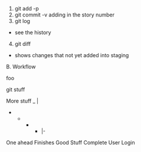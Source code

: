 1. git add -p
2. git commit -v
  adding in the story number
3. git log
  - see the history
4. git diff
  - shows changes that not yet added into staging

B. Workflow  


foo

git stuff

More stuff
        _
        |
- - - - |-


One ahead
Finishes Good Stuff
Complete User Login
